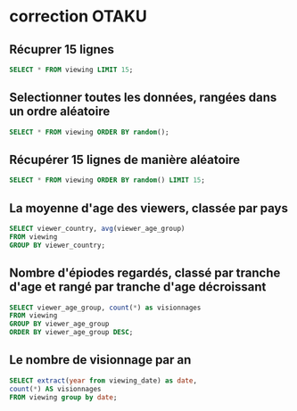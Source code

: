 # correction OTAKU

## Récuprer 15 lignes

```sql
SELECT * FROM viewing LIMIT 15;
```

## Selectionner toutes les données, rangées dans un ordre aléatoire

```sql
SELECT * FROM viewing ORDER BY random();
```

## Récupérer 15 lignes de manière aléatoire

```sql
SELECT * FROM viewing ORDER BY random() LIMIT 15;
```

## La moyenne d'age des viewers, classée par pays

```sql
SELECT viewer_country, avg(viewer_age_group)
FROM viewing
GROUP BY viewer_country;
```

## Nombre d'épiodes regardés, classé par tranche d'age et rangé par tranche d'age décroissant

```sql
SELECT viewer_age_group, count(*) as visionnages
FROM viewing 
GROUP BY viewer_age_group 
ORDER BY viewer_age_group DESC;
```

## Le nombre de visionnage par an

```sql
SELECT extract(year from viewing_date) as date,
count(*) AS visionnages
FROM viewing group by date;
```
